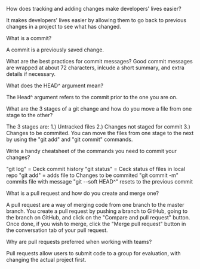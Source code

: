 How does tracking and adding changes make developers' lives easier?

It makes developers' lives easier by allowing them to go back to previous changes in a project to see what has changed.

What is a commit?

A commit is a previously saved change.

What are the best practices for commit messages?
Good commit messages are wrapped at about 72 characters, inlcude a short summary, and extra details if necessary.

What does the HEAD^ argument mean?

The Head^ argument refers to the commit prior to the one you are on.

What are the 3 stages of a git change and how do you move a file from one stage to the other?

The 3 stages are: 1.) Untracked files 2.) Changes not staged for commit 3.) Changes to be commited. You can move the files from one stage to the next by using the "git add" and "git commit" commands.

Write a handy cheatsheet of the commands you need to commit your changes?

"git log" = Ceck commit history
"git status" = Ceck status of files in local repo
"git add" = adds file to Changes to be commited
"git commit -m" commits file with message
"git --soft HEAD^" resets to the previous commit

What is a pull request and how do you create and merge one?

A pull request are a way of merging code from one branch to the master branch. You create a pull request by pushing a branch to GitHub, going to the branch on GitHub, and click on the "Compare and pull request" button. Once done, if you wish to merge, click the "Merge pull request" button in the conversation tab of your pull request.

Why are pull requests preferred when working with teams?

Pull requests allow users to submit code to a group for evaluation, with changing the actual project first.

